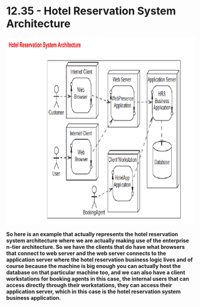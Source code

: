 # 12.35 - Hotel Reservation System Architecture

<img src="/images/12_35_01.jpg" width="800" height="500">

**So here is an example that actually represents the hotel reservation system architecture where we are actually making use of the enterprise n-tier architecture. So we have the clients that do have what browsers that connect to web server and the web server connects to the application server where the hotel reservation business logic lives and of course because the machine is big enough you can actually host the database on that particular machine too, and we can also have a client workstations for booking agents in this case, the internal users that can access directly through their workstations, they can access their application server, which in this case is the hotel reservation system business application.**